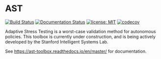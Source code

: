 # AST
[![Build Status](https://travis-ci.org/sisl/AdaptiveStressTestingToolbox.svg?branch=master)](https://travis-ci.org/sisl/AdaptiveStressTestingToolbox)
[![Documentation Status](https://readthedocs.org/projects/ast-toolbox/badge/?version=master)](https://ast-toolbox.readthedocs.io/en/master/?badge=master)
[![license: MIT](https://img.shields.io/badge/license-MIT-yellow.svg)](https://github.com/sisl/AdaptiveStressTestingToolbox/blob/master/LICENSE)
[![codecov](https://codecov.io/gh/sisl/AdaptiveStressTestingToolbox/branch/master/graph/badge.svg)](https://codecov.io/gh/sisl/AdaptiveStressTestingToolbox)

Adaptive Stress Testing is a worst-case validation method for autonomous policies. This toolbox is currently under construction, and is being actively developed by the Stanford Intelligent Systems Lab.

See https://ast-toolbox.readthedocs.io/en/master/ for documentation.

